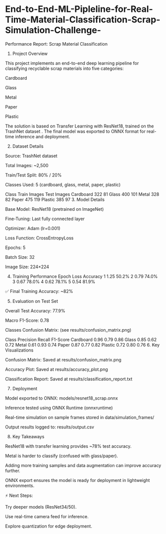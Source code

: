 # End-to-End-ML-Pipleline-for-Real-Time-Material-Classification-Scrap-Simulation-Challenge-
Performance Report: Scrap Material Classification
1. Project Overview

This project implements an end-to-end deep learning pipeline for classifying recyclable scrap materials into five categories:

Cardboard

Glass

Metal

Paper

Plastic

The solution is based on Transfer Learning with ResNet18, trained on the TrashNet dataset
.
The final model was exported to ONNX format for real-time inference and deployment.

2. Dataset Details

Source: TrashNet dataset

Total Images: ~2,500

Train/Test Split: 80% / 20%

Classes Used: 5 (cardboard, glass, metal, paper, plastic)

Class	Train Images	Test Images
Cardboard	322	81
Glass	400	101
Metal	328	82
Paper	475	119
Plastic	385	97
3. Model Details

Base Model: ResNet18 (pretrained on ImageNet)

Fine-Tuning: Last fully connected layer

Optimizer: Adam (lr=0.001)

Loss Function: CrossEntropyLoss

Epochs: 5

Batch Size: 32

Image Size: 224×224

4. Training Performance
Epoch	Loss	Accuracy
1	1.25	50.2%
2	0.79	74.0%
3	0.67	78.0%
4	0.62	78.1%
5	0.54	81.9%

✅ Final Training Accuracy: ~82%

5. Evaluation on Test Set

Overall Test Accuracy: 77.9%

Macro F1-Score: 0.78

Classes Confusion Matrix:
(see results/confusion_matrix.png)

Class	Precision	Recall	F1-Score
Cardboard	0.96	0.79	0.86
Glass	0.85	0.62	0.72
Metal	0.61	0.93	0.74
Paper	0.87	0.77	0.82
Plastic	0.72	0.80	0.76
6. Key Visualizations

Confusion Matrix: Saved at results/confusion_matrix.png

Accuracy Plot: Saved at results/accuracy_plot.png

Classification Report: Saved at results/classification_report.txt

7. Deployment

Model exported to ONNX: models/resnet18_scrap.onnx

Inference tested using ONNX Runtime (onnxruntime)

Real-time simulation on sample frames stored in data/simulation_frames/

Output results logged to: results/output.csv

8. Key Takeaways

ResNet18 with transfer learning provides ~78% test accuracy.

Metal is harder to classify (confused with glass/paper).

Adding more training samples and data augmentation can improve accuracy further.

ONNX export ensures the model is ready for deployment in lightweight environments.

⚡ Next Steps:

Try deeper models (ResNet34/50).

Use real-time camera feed for inference.

Explore quantization for edge deployment.
